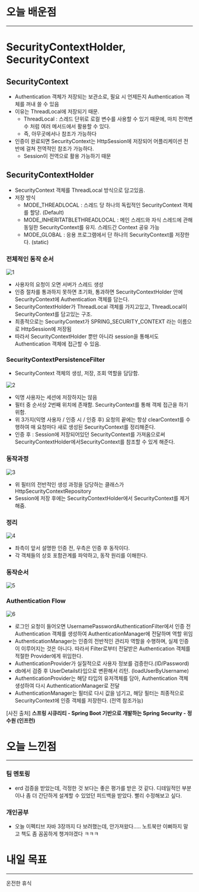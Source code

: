 # 오늘 배운점

---

# SecurityContextHolder, SecurityContext

## SecurityContext

- Authentication 객체가 저장되는 보관소로, 필요 시 언제든지 Authentication 객체를 꺼내 쓸 수 있음
- 이유는 ThreadLocal에 저장되기 때문.
    - ThreadLocal : 스레드 단위로 로컬 변수를 사용할 수 있기 때문에, 마치 전역변수 처럼 여러 메서드에서 활용할 수 있다.
    - 즉, 아무곳에서나 참조가 가능하다
- 인증이 완료되면 SecurityContext는 HttpSession에 저장되어 어플리케이션 전반에 걸쳐 전역적인 참조가 가능하다.
    - Session이 전역으로 활용 가능하기 때문
    

## SecurityContextHolder

- SecurityContext 객체를 ThreadLocal 방식으로 담고있음.
- 저장 방식
    - MODE_THREADLOCAL : 스레드 당 하나의 독립적인 SecurityContext 객체를 할당. (Default)
    - MODE_INHERITATBLETHREADLOCAL : 메인 스레드와 자식 스레드에 관해 동일한 SecurityContext를 유지. 스레드간 Context 공유 가능
    - MODE_GLOBAL : 응용 프로그램에서 단 하나의 SecurityContext를 저장한다. (static)
    

### 전체적인 동작 순서

![1](https://user-images.githubusercontent.com/79312551/179341650-3918c5d2-5bc3-4a07-ae27-d88ab859d02f.png)

- 사용자의 요청이 오면 서버가 스레드 생성
- 인증 절차를 통과하지 못하면 초기화, 통과하면 SecurityContextHolder 안에 SecurityContext에 Authentication 객체를 담는다.
- SecurityContextHolder가 ThreadLocal 객체를 가지고있고, ThreadLocal이 SecurityContext를 담고있는 구조.
- 최종적으로는 SecurityContext가 SPRING_SECURITY_CONTEXT 라는 이름으로 HttpSession에 저장됨
- 따라서 SecurityContextHolder 뿐만 아니라 session을 통해서도 Authentication 객체에 접근할 수 있음.

### SecurityContextPersistenceFilter

- SecurityContext 객체의 생성, 저장, 조회 역할을 담당함.

![2](https://user-images.githubusercontent.com/79312551/179341653-f294959f-169d-4062-adcb-79614337d1d3.png)

- 익명 사용자는 세션에 저장하지는 않음
- 필터 중 순서상 2번째 위치에 존재함. SecurityContext를 통해 객체 접근을 하기 위함.
- 위 3가지(익명 사용자 / 인증 시 / 인증 후) 요청의 끝에는 항상 clearContext를 수행하여 매 요청마다 새로 생성된 SecurityContext를 정리해준다.
- 인증 후 :  Session에 저장되어있던 SecurityContext를 가져옴으로써 SecurityContextHolder에서SecurityContext를 참조할 수 있게 해준다.

### 동작과정

![3](https://user-images.githubusercontent.com/79312551/179341658-227f9726-764c-450e-943d-dff09c726278.png)

- 위 필터의 전반적인 생성 과정을 담당하는 클래스가 HttpSecurityContextRepository
- Session에 저장 후에는 SecurityContextHolder에서 SecurityContext를 제거해줌.

### 정리

![4](https://user-images.githubusercontent.com/79312551/179341660-11108160-acae-4085-8da3-502af45784d2.png)

- 좌측이 앞서 설명한 인증 전, 우측은 인증 후 동작이다.
- 각 객체들의 상호 포함관계를 파악하고, 동작 원리를 이해한다.

### 동작순서

![5](https://user-images.githubusercontent.com/79312551/179341663-ce61783f-4671-47d9-a4db-c3b76bf95d2c.png)

### Authentication Flow

![6](https://user-images.githubusercontent.com/79312551/179341667-4df62fb3-42c7-486c-9cf5-dcf5810337d5.png)

- 로그인 요청이 들어오면 UsernamePasswordAuthenticationFilter에서 인증 전 Authentication 객체를 생성하여 AuthenticationManager에 전달하며 역할 위임
- AuthenticationManager는 인증의 전반적인 관리자 역할을 수행하며, 실제 인증이 이루어지는 것은 아니다. 따라서 Filter로부터 전달받은 Authentication 객체를 적절한 Provider에게 위임한다.
- AuthenticationProvider가 실질적으로 사용자 정보를 검증한다.(ID/Password)
- db에서 검증 후 UserDetails타입으로 변환해서 리턴. (loadUserByUsername)
- AuthenticationProvider는 해당 타입의 유저객체를 담아, Authentication 객체 생성하여 다시 AuthenticationManager로 전달
- AuthenticationManager는 필터로 다시 값을 넘기고, 해당 필터는 최종적으로 SecurityContext에 인증 객체를 저장한다. (전역 참조가능)

[사진 출처] ****스프링 시큐리티 - Spring Boot 기반으로 개발하는 Spring Security - 정수원 (인프런)****

# 오늘 느낀점

---

### 팀 멘토링

- erd 검증을 받았는데, 걱정한 것 보다는 좋은 평가를 받은 것 같다. 디테일적인 부분이나 좀 더 간단하게 설계할 수 있었던 피드백을 받았다. 빨리 수정해보고 싶다.

### 개인공부

- 오늘 이펙티브 자바 3장까지 다 보려했는데, 안가져왔다….. 노트북만 이뻐하지 말고 책도 좀 꼼꼼하게 챙겨야겠다 ㅋㅋㅋ

# 내일 목표

---

온전한 휴식
